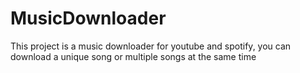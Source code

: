 # MusicDownloader
This project is a music downloader for youtube and spotify, you can download a unique song or multiple songs at the same time
